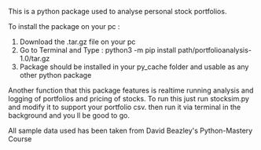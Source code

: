 This is a python package used to analyse personal stock portfolios. 

To install the package on your pc : 
1. Download the .tar.gz file on your pc
2. Go to Terminal and Type : python3 -m pip install path/portfolioanalysis-1.0/tar.gz
3. Package should be installed in your py_cache folder and usable as any other python package


Another function that this package features is realtime running analysis and logging of portfolios and pricing of stocks. 
To run this just run stocksim.py and modify it to support your portfolio csv. then run it via terminal in the background and you ll be good to go. 

All sample data used has been taken from David Beazley's Python-Mastery Course

